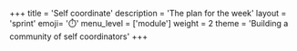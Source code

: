 +++
title = 'Self coordinate'
description = 'The plan for the week'
layout = 'sprint'
emoji= '⏱️'
menu_level = ['module']
weight = 2
theme = 'Building a community of self coordinators'
+++
